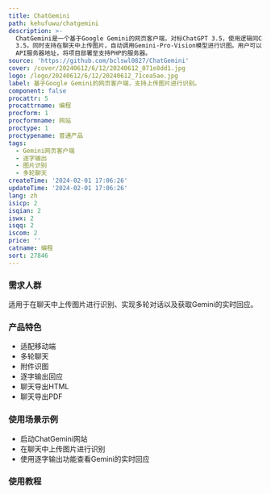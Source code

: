 ```yaml
---
title: ChatGemini
path: kehufuwu/chatgemini
description: >-
  ChatGemini是一个基于Google Gemini的网页客户端，对标ChatGPT 3.5，使用逻辑同ChatGPT
  3.5，同时支持在聊天中上传图片，自动调用Gemini-Pro-Vision模型进行识图。用户可以自定义Gemini
  API服务器地址，将项目部署至支持PHP的服务器。
source: 'https://github.com/bclswl0827/ChatGemini'
cover: /cover/20240612/6/12/20240612_071e8dd1.jpg
logo: /logo/20240612/6/12/20240612_71cea5ae.jpg
label: 基于Google Gemini的网页客户端，支持上传图片进行识别。
component: false
procattr: 5
procattrname: 编程
procform: 1
procformname: 网站
proctype: 1
proctypename: 普通产品
tags:
  - Gemini网页客户端
  - 逐字输出
  - 图片识别
  - 多轮聊天
createTime: '2024-02-01 17:06:26'
updateTime: '2024-02-01 17:06:26'
lang: zh
isicp: 2
isqian: 2
iswx: 2
isqq: 2
iscom: 2
price: ''
catname: 编程
sort: 27846
---
```




### 需求人群
适用于在聊天中上传图片进行识别、实现多轮对话以及获取Gemini的实时回应。

### 产品特色
- 适配移动端
- 多轮聊天
- 附件识图
- 逐字输出回应
- 聊天导出HTML
- 聊天导出PDF

### 使用场景示例
- 启动ChatGemini网站
- 在聊天中上传图片进行识别
- 使用逐字输出功能查看Gemini的实时回应

### 使用教程


  
